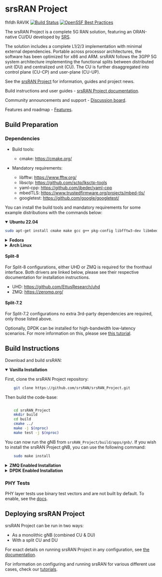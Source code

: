srsRAN Project
==============
fhfdh
RAVIK
[![Build Status](https://github.com/srsran/srsRAN_Project/actions/workflows/ccpp.yml/badge.svg?branch=main)](https://github.com/srsran/srsRAN_Project/actions/workflows/ccpp.yml)
[![OpenSSF Best Practices](https://www.bestpractices.dev/projects/7868/badge)](https://www.bestpractices.dev/projects/7868)

The srsRAN Project is a complete 5G RAN solution, featuring an ORAN-native CU/DU developed by [SRS](http://www.srs.io).

The solution includes a complete L1/2/3 implementation with minimal external dependencies. Portable across processor architectures, the software has been optimized for x86 and ARM. srsRAN follows the 3GPP 5G system architecture implementing the functional splits between distributed unit (DU) and centralized unit (CU). The CU is further disaggregated into control plane (CU-CP) and user-plane (CU-UP).

See the [srsRAN Project](https://www.srsran.com/) for information, guides and project news.

Build instructions and user guides - [srsRAN Project documentation](https://docs.srsran.com/projects/project).

Community announcements and support - [Discussion board](https://www.github.com/srsran/srsran_project/discussions).

Features and roadmap - [Features](https://docs.srsran.com/projects/project/en/latest/general/source/2_features_and_roadmap.html).

Build Preparation
-----------------

### Dependencies

* Build tools:
  * cmake:               <https://cmake.org/>
  
* Mandatory requirements:
  * libfftw:             <https://www.fftw.org/>
  * libsctp:             <https://github.com/sctp/lksctp-tools>
  * yaml-cpp:            <https://github.com/jbeder/yaml-cpp>
  * mbedTLS:             <https://www.trustedfirmware.org/projects/mbed-tls/>
  * googletest:          <https://github.com/google/googletest/>

You can install the build tools and mandatory requirements for some example distributions with the commands below:

<details open>
<summary><strong>Ubuntu 22.04</strong></summary>

```bash
sudo apt-get install cmake make gcc g++ pkg-config libfftw3-dev libmbedtls-dev libsctp-dev libyaml-cpp-dev libgtest-dev
```

</details>
<details>
<summary><strong>Fedora</strong></summary>

```bash
sudo yum install cmake make gcc gcc-c++ fftw-devel lksctp-tools-devel yaml-cpp-devel mbedtls-devel gtest-devel
```

</details>
<details>
<summary><strong>Arch Linux</strong></summary>

```bash
sudo pacman -S cmake make base-devel fftw mbedtls yaml-cpp lksctp-tools gtest
```

</details>

#### Split-8

For Split-8 configurations, either UHD or ZMQ is required for the fronthaul interface. Both drivers are linked below, please see their respective documentation for installation instructions.

* UHD:                 <https://github.com/EttusResearch/uhd>
* ZMQ:                 <https://zeromq.org/>

#### Split-7.2

For Split-7.2 configurations no extra 3rd-party dependencies are required, only those listed above.

Optionally, DPDK can be installed for high-bandwidth low-latency scenarios. For more information on this, please see [this tutorial](https://docs.srsran.com/projects/project/en/latest/tutorials/source/dpdk/source/index.html#).

Build Instructions
------------------

Download and build srsRAN:

<details open>
<summary><strong>Vanilla Installation</strong></summary>

First, clone the srsRAN Project repository:

```bash
    git clone https://github.com/srsRAN/srsRAN_Project.git
```

Then build the code-base:

```bash

    cd srsRAN_Project
    mkdir build
    cd build
    cmake ../ 
    make -j $(nproc)
    make test -j $(nproc)
```

You can now run the gNB from ``srsRAN_Project/build/apps/gnb/``. If you wish to install the srsRAN Project gNB, you can use the following command:

```bash
    sudo make install
```

</details>

<details>
<summary><strong>ZMQ Enabled Installation</strong></summary>

Once ZMQ has been installed you will need build of srsRAN Project with the correct flags to enable the use of ZMQ.

The following commands can be used to clone and build srsRAN Project from source. The relevant flags are added to the ``cmake`` command to enable the use of ZMQ:

```bash
git clone https://github.com/srsran/srsRAN_Project.git
cd srsRAN_Project
mkdir build
cd build
cmake ../ -DENABLE_EXPORT=ON -DENABLE_ZEROMQ=ON
make -j $(nproc)
make test -j $(nproc)
```

Pay extra attention to the cmake console output. Make sure you read the following line to ensure ZMQ has been correctly detected by srsRAN:

```bash
...
-- FINDING ZEROMQ.
-- Checking for module 'ZeroMQ'
--   No package 'ZeroMQ' found
-- Found libZEROMQ: /usr/local/include, /usr/local/lib/libzmq.so
...
```

</details>

<details>
<summary><strong>DPDK Enabled Installation</strong></summary>

Once DPDK has been installed and configured you will need to create a clean build of srsRAN Project to enable the use of DPDK.

If you have not done so already, download the code-base with the following command:

```bash
git clone https://github.com/srsRAN/srsRAN_Project.git
```

Then build the code-base, making sure to include the correct flags when running cmake:

```bash
cd srsRAN_Project
mkdir build
cd build
cmake ../ -DENABLE_DPDK=True -DASSERT_LEVEL=MINIMAL
make -j $(nproc)
make test -j $(nproc)
```

</details>

### PHY Tests

PHY layer tests use binary test vectors and are not built by default. To enable, see the [docs](https://docs.srsran.com/projects/project/en/latest/user_manuals/source/installation.html).

Deploying srsRAN Project
------------------------

srsRAN Project can be run in two ways:

* As a monolithic gNB (combined CU & DU)
* With a split CU and DU

For exact details on running srsRAN Project in any configuration, see [the documentation](https://docs.srsran.com/projects/project/en/latest/user_manuals/source/running.html).

For information on configuring and running srsRAN for various different use cases,  check our [tutorials](https://docs.srsran.com/projects/project/en/latest/tutorials/source/index.html).
